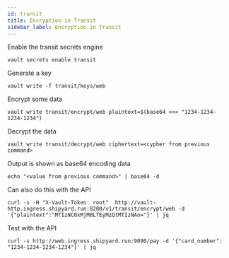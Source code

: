 ```yaml
---
id: transit
title: Encryption in Transit
sidebar_label: Encryption in Transit
---
```


Enable the transit secrets engine

``` shell
vault secrets enable transit
```

<Terminal target="tools.container.shipyard.run" shell="/bin/bash" workdir="/files" user="root" />
<p></p>

Generate a key

```shell
vault write -f transit/keys/web
```

<Terminal target="tools.container.shipyard.run" shell="/bin/bash" workdir="/files" user="root" />
<p></p>

Encrypt some data

```shell
vault write transit/encrypt/web plaintext=$(base64 <<< "1234-1234-1234-1234")
```

<Terminal target="tools.container.shipyard.run" shell="/bin/bash" workdir="/files" user="root" />
<p></p>

Decrypt the data

```shell
vault write transit/decrypt/web ciphertext=<cypher from previous command>
```

<Terminal target="tools.container.shipyard.run" shell="/bin/bash" workdir="/files" user="root" />
<p></p>

Output is shown as base64 encoding data

```shell
echo "<value from previous command>" | base64 -d
```

<Terminal target="tools.container.shipyard.run" shell="/bin/bash" workdir="/files" user="root" />
<p></p>

Can also do this with the API

```shell
curl -s -H "X-Vault-Token: root"  http://vault-http.ingress.shipyard.run:8200/v1/transit/encrypt/web -d '{"plaintext":"MTIzNC0xMjM0LTEyMzQtMTIzNAo="}' | jq
```

<Terminal target="tools.container.shipyard.run" shell="/bin/bash" workdir="/files" user="root" />
<p></p>

Test with the API

```shell
curl -s http://web.ingress.shipyard.run:9090/pay -d '{"card_number": "1234-1234-1234-1234"}' | jq
```

<Terminal target="tools.container.shipyard.run" shell="/bin/bash" workdir="/files" user="root" />
<p></p>